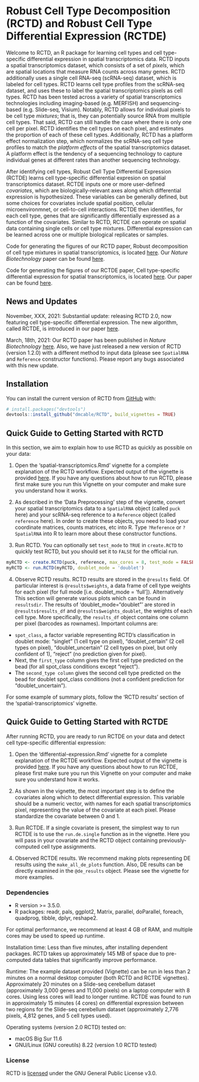 
<!-- README.md is generated from README.Rmd. Please edit that file -->

# Robust Cell Type Decomposition (RCTD) and Robust Cell Type Differential Expression (RCTDE)

<!-- badges: start -->

<!-- badges: end -->

Welcome to RCTD, an R package for learning cell types and cell
type-specific differential expression in spatial transcriptomics data.
RCTD inputs a spatial transcriptomics dataset, which consists of a set
of *pixels*, which are spatial locations that measure RNA counts across
many genes. RCTD additionally uses a single cell RNA-seq (scRNA-seq)
dataset, which is labeled for cell types. RCTD learns cell type profiles
from the scRNA-seq dataset, and uses these to label the spatial
transcriptomics pixels as cell types. RCTD has been tested across a
variety of spatial transcriptomics technologies including imaging-based
(e.g. MERFISH) and sequencing-based (e.g. Slide-seq, Visium). Notably,
RCTD allows for individual pixels to be cell type *mixtures*; that is,
they can potentially source RNA from multiple cell types. That said,
RCTD can still handle the case where there is only one cell per pixel.
RCTD identifies the cell types on each pixel, and estimates the
proportion of each of these cell types. Additionally, RCTD has a
platform effect normalization step, which normalizes the scRNA-seq cell
type profiles to match the *platform effects* of the spatial
transcriptomics dataset. A platform effect is the tendency of a
sequencing technology to capture individual genes at different rates
than another sequencing technology.

After identifying cell types, Robust Cell Type Differential Expression
(RCTDE) learns cell type-specific differential expresion on spatial
transcriptomics dataset. RCTDE inputs one or more user-defined
*covariates*, which are biologically-relevant axes along which
differential expression is hypothesized. These variables can be
generally defined, but some choices for covariates include spatial
position, cellular microenvironmnet, or cell-to-cell interactions. RCTDE
then identifies, for each cell type, genes that are significantly
differentially expressed as a function of the covariates. Similar to
RCTD, RCTDE can operate on spatial data containing single cells or cell
type mixtures. Differential expression can be learned across one or
multiple biological replicates or samples.

Code for generating the figures of our RCTD paper, Robust decomposition
of cell type mixtures in spatial transcriptomics, is located
[here](https://github.com/dmcable/RCTD/tree/master/AnalysisPaper). Our
*Nature Biotechnology* paper can be found
[here](https://www.nature.com/articles/s41587-021-00830-w).

Code for generating the figures of our RCTDE paper, Cell type-specific
differential expression for spatial transcriptomics, is located
[here](https://github.com/dmcable/RCTD/tree/master/AnalysisRCTDE). Our
paper can be found [here](BIORXIV%20LINK).

## News and Updates

November, XXX, 2021: Substantial update: releasing RCTD 2.0, now
featuring cell type-specific differential expression. The new algorithm,
called RCTDE, is introduced in our paper [here](BIORXIV%20LINK).

March, 18th, 2021: Our RCTD paper has been published in *Nature
Biotechnology*
[here](https://www.nature.com/articles/s41587-021-00830-w). Also, we
have just released a new version of RCTD (version 1.2.0) with a
different method to input data (please see `SpatialRNA` and `Reference`
constructor functions). Please report any bugs associated with this new
update.

## Installation

You can install the current version of RCTD from
[GitHub](https://github.com/dmcable/RCTD) with:

``` r
# install.packages("devtools")
devtools::install_github("dmcable/RCTD", build_vignettes = TRUE)
```

## Quick Guide to Getting Started with RCTD

In this section, we aim to explain how to use RCTD as quickly as
possible on your data:

1.  Open the ‘spatial-transcriptomics.Rmd’ vignette for a complete
    explanation of the RCTD workflow. Expected output of the vignette is
    provided
    [here](https://raw.githack.com/dmcable/RCTD/master/vignettes/spatial-transcriptomics.html).
    If you have any questions about how to run RCTD, please first make
    sure you run this Vignette on your computer and make sure you
    understand how it works.

2.  As described in the ‘Data Preprocessing’ step of the vignette,
    convert your spatial transcriptomics data to a `SpatialRNA` object
    (called `puck` here) and your scRNA-seq reference to a `Reference`
    object (called `reference` here). In order to create these objects,
    you need to load your coordinate matrices, counts matrices, etc into
    R. Type `?Reference` or `?SpatialRNA` into R to learn more about
    these constructor functions.

3.  Run RCTD. You can optionally set `test_mode` to `TRUE` in
    `create.RCTD` to quickly test RCTD, but you should set it to `FALSE`
    for the official run.

<!-- end list -->

``` r
myRCTD <- create.RCTD(puck, reference, max_cores = 8, test_mode = FALSE) # here puck is the SpatialRNA object, and reference is the Reference object.
myRCTD <- run.RCTD(myRCTD, doublet_mode = 'doublet')
```

4.  Observe RCTD results. RCTD results are stored in the `@results`
    field. Of particular interest is `@results$weights`, a data frame of
    cell type weights for each pixel (for full mode \[i.e. doublet\_mode
    = ‘full’\]). Alternatively This section will generate various plots
    which can be found in `resultsdir`. The results of
    ‘doublet\_mode=“doublet”’ are stored in `@results$results_df`
    and `@results$weights_doublet`, the weights of each cell type. More
    specifically, the `results_df` object contains one column per pixel
    (barcodes as rownames). Important columns are:

<!-- end list -->

  - `spot_class`, a factor variable representing RCTD’s classification
    in doublet mode: “singlet” (1 cell type on pixel),
    “doublet\_certain” (2 cell types on pixel), “doublet\_uncertain”
    (2 cell types on pixel, but only confident of 1), “reject” (no
    prediction given for pixel).
  - Next, the `first_type` column gives the first cell type predicted on
    the bead (for all spot\_class conditions except “reject”).
  - The `second_type column` gives the second cell type predicted on the
    bead for doublet spot\_class conditions (not a confident prediction
    for “doublet\_uncertain”).

For some example of summary plots, follow the ‘RCTD results’ section of
the ‘spatial-transcriptomics’ vignette.

## Quick Guide to Getting Started with RCTDE

After running RCTD, you are ready to run RCTDE on your data and detect
cell type-specific differential expression:

1.  Open the ‘differential-expression.Rmd’ vignette for a complete
    explanation of the RCTDE workflow. Expected output of the vignette
    is provided
    [here](https://raw.githack.com/dmcable/RCTD/master/vignettes/differential-expression.html).
    If you have any questions about how to run RCTDE, please first make
    sure you run this Vignette on your computer and make sure you
    understand how it works.

2.  As shown in the vignette, the most important step is to define the
    covariates along which to detect differential expression. This
    variable should be a numeric vector, with names for each spatial
    transcriptomics pixel, representing the value of the covariate at
    each pixel. Please standardize the covariate between 0 and 1.

3.  Run RCTDE. If a single covariate is present, the simplest way to run
    RCTDE is to use the `run.de.single` function as in the vignette.
    Here you will pass in your covariate and the RCTD object containing
    previously-computed cell type assignments.

4.  Observed RCTDE results. We recommend making plots representing DE
    results using the `make_all_de_plots` function. Also, DE results can
    be directly examined in the `@de_results` object. Please see the
    vignette for more examples.

### Dependencies

  - R version \>= 3.5.0.
  - R packages: readr, pals, ggplot2, Matrix, parallel, doParallel,
    foreach, quadprog, tibble, dplyr, reshape2.

For optimal performance, we recommend at least 4 GB of RAM, and multiple
cores may be used to speed up runtime.

Installation time: Less than five minutes, after installing dependent
packages. RCTD takes up approximately 145 MB of space due to
pre-computed data tables that significantly improve performance.

Runtime: The example dataset provided (Vignette) can be run in less than
2 minutes on a normal desktop computer (both RCTD and RCTDE vignettes).
Approximately 20 minutes on a Slide-seq cerebellum dataset
(approximately 3,000 genes and 11,000 pixels) on a laptop computer with
8 cores. Using less cores will lead to longer runtime. RCTDE was found
to run in approximately 15 minutes (4 cores) on differential expression
between two regions for the Slide-seq cerebellum dataset (approximately
2,776 pixels, 4,812 genes, and 5 cell types used).

Operating systems (version 2.0 RCTD) tested on:

  - macOS Big Sur 11.6
  - GNU/Linux (GNU coreutils) 8.22 (version 1.0 RCTD tested)

### License

RCTD is [licensed](https://github.com/dmcable/RCTD/blob/master/LICENSE)
under the GNU General Public License v3.0.
